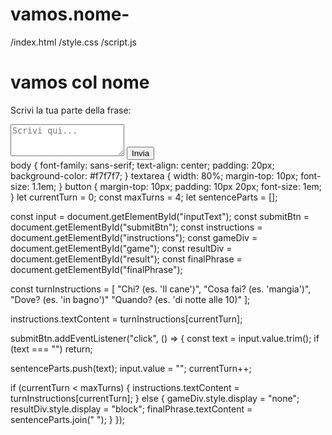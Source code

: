 # vamos.nome-
/index.html
/style.css
/script.js
<!DOCTYPE html>
<html lang="it">
<head>
  <meta charset="UTF-8">
  <title>vamos col nome</title>
  <link rel="stylesheet" href="style.css">
</head>
<body>
  <h1>vamos col nome</h1>
  <div id="game">
    <p id="instructions">Scrivi la tua parte della frase:</p>
    <textarea id="inputText" placeholder="Scrivi qui..." rows="3"></textarea>
    <button id="submitBtn">Invia</button>
  </div>
  <div id="result" style="display:none;">
    <h2>Frase completata:</h2>
    <p id="finalPhrase"></p>
    <button onclick="location.reload()">Gioca ancora</button>
  </div>
  <script src="script.js"></script>
</body>
</html>
body {
  font-family: sans-serif;
  text-align: center;
  padding: 20px;
  background-color: #f7f7f7;
  }
textarea {
  width: 80%;
  margin-top: 10px;
  font-size: 1.1em;
}
button {
  margin-top: 10px;
  padding: 10px 20px;
  font-size: 1em;
}
let currentTurn = 0;
const maxTurns = 4;
let sentenceParts = [];

const input = document.getElementById("inputText");
const submitBtn = document.getElementById("submitBtn");
const instructions = document.getElementById("instructions");
const gameDiv = document.getElementById("game");
const resultDiv = document.getElementById("result");
const finalPhrase = document.getElementById("finalPhrase");

const turnInstructions = [
  "Chi? (es. 'Il cane')",
  "Cosa fai? (es. 'mangia')",
  "Dove? (es. 'in bagno')"
  "Quando? (es. 'di notte alle 10)"
];

instructions.textContent = turnInstructions[currentTurn];

submitBtn.addEventListener("click", () => {
  const text = input.value.trim();
  if (text === "") return;

  sentenceParts.push(text);
  input.value = "";
  currentTurn++;

  if (currentTurn < maxTurns) {
    instructions.textContent = turnInstructions[currentTurn];
  } else {
    gameDiv.style.display = "none";
    resultDiv.style.display = "block";
    finalPhrase.textContent = sentenceParts.join(" ");
  }
});
